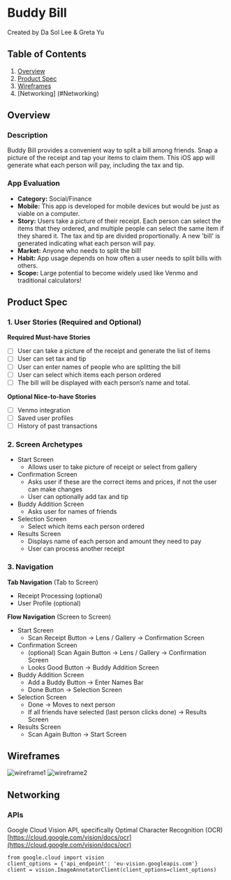 # Buddy Bill
Created by Da Sol Lee & Greta Yu

## Table of Contents
1. [Overview](#Overview)
2. [Product Spec](#Product-Spec)
3. [Wireframes](#Wireframes)
4. [Networking] (#Networking)

## Overview
### Description
Buddy Bill provides a convenient way to split a bill among friends. 
Snap a picture of the receipt and tap your items to claim them. 
This iOS app will generate what each person will pay, including the tax and tip.

### App Evaluation
- **Category:** Social/Finance
- **Mobile:** This app is developed for mobile devices but would be just as viable on a computer. 
- **Story:** Users take a picture of their receipt. Each person can select the items that they ordered, and multiple people can select the same item if they shared it. The tax and tip are divided proportionally. A new 'bill' is generated indicating what each person will pay.
- **Market:** Anyone who needs to split the bill! 
- **Habit:** App usage depends on how often a user needs to split bills with others.
- **Scope:** Large potential to become widely used like Venmo and traditional calculators!

## Product Spec
### 1. User Stories (Required and Optional)
**Required Must-have Stories**
- [ ] User can take a picture of the receipt and generate the list of items
- [ ] User can set tax and tip
- [ ] User can enter names of people who are splitting the bill
- [ ] User can select which items each person ordered
- [ ] The bill will be displayed with each person’s name and total.

**Optional Nice-to-have Stories**
- [ ] Venmo integration
- [ ] Saved user profiles
- [ ] History of past transactions

### 2. Screen Archetypes
* Start Screen
    * Allows user to take picture of receipt or select from gallery
* Confirmation Screen
    * Asks user if these are the correct items and prices, if not the user can make changes
    * User can optionally add tax and tip
* Buddy Addition Screen
    * Asks user for names of friends
* Selection Screen
    * Select which items each person ordered
* Results Screen
    * Displays name of each person and amount they need to pay
    * User can process another receipt

### 3. Navigation
**Tab Navigation** (Tab to Screen)
* Receipt Processing (optional)
* User Profile (optional)

**Flow Navigation** (Screen to Screen)
* Start Screen
    * Scan Receipt Button -> Lens / Gallery -> Confirmation Screen
* Confirmation Screen
    * (optional) Scan Again Button -> Lens / Gallery -> Confirmation Screen
    * Looks Good Button -> Buddy Addition Screen
* Buddy Addition Screen
    * Add a Buddy Button -> Enter Names Bar
    * Done Button -> Selection Screen
* Selection Screen
    * Done -> Moves to next person
    * If all friends have selected (last person clicks done) -> Results Screen
* Results Screen
    * Scan Again Button -> Start Screen

## Wireframes
![wireframe1](https://user-images.githubusercontent.com/47064584/76282274-7cdf3800-6254-11ea-8625-6f292992719e.png)
![wireframe2](https://user-images.githubusercontent.com/47064584/76282276-7ea8fb80-6254-11ea-93b2-c4ad1bdc3b73.png)

## Networking
### APIs
Google Cloud Vision API, specifically Optimal Character Recognition (OCR)
[https://cloud.google.com/vision/docs/ocr](https://cloud.google.com/vision/docs/ocr)

```
from google.cloud import vision
client_options = {'api_endpoint': 'eu-vision.googleapis.com'}
client = vision.ImageAnnotatorClient(client_options=client_options)
```
